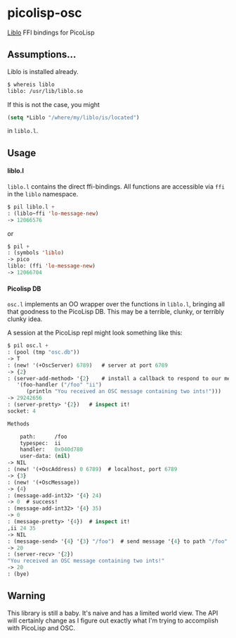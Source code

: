 # picolisp-osc
[Liblo](http://liblo.sourceforge.net/) FFI bindings for PicoLisp

## Assumptions...
Liblo is installed already.
```bash
$ whereis liblo
liblo: /usr/lib/liblo.so
```
If this is not the case, you might
```lisp
(setq *Liblo "/where/my/liblo/is/located")
```
in `liblo.l`.

## Usage

#### liblo.l
`liblo.l` contains the direct ffi-bindings. All functions are accessible via `ffi` in the `liblo` namespace.

```lisp
$ pil liblo.l +
: (liblo~ffi 'lo-message-new)
-> 12066576
```

or

```lisp 
$ pil +
: (symbols 'liblo)
-> pico
liblo: (ffi 'lo-message-new)
-> 12066704
``` 

#### Picolisp DB 
`osc.l` implements an OO wrapper over the functions in `liblo.l`, bringing all that goodness to the PicoLisp DB. This may be a terrible, clunky, or terribly clunky idea.

A session at the PicoLisp repl might look something like this:

```lisp
$ pil osc.l +
: (pool (tmp "osc.db"))
-> T
: (new! '(+OscServer) 6789)   # server at port 6789
-> {2}
: (server-add-method> '{2}    # install a callback to respond to our message
   '(foo-handler ("/foo" "ii") 
      (println "You received an OSC message containing two ints!")))
-> 29242656
: (server-pretty> '{2})   # inspect it! 
socket: 4

Methods

    path:      /foo
    typespec:  ii
    handler:   0x040d780
    user-data: (nil)
-> NIL
: (new! '(+OscAddress) 0 6789)  # localhost, port 6789
-> {3}
: (new! '(+OscMessage))
-> {4}
: (message-add-int32> '{4} 24)
-> 0  # success! 
: (message-add-int32> '{4} 35)
-> 0
: (message-pretty> '{4})  # inspect it! 
,ii 24 35
-> NIL
: (message-send> '{4} '{3} "/foo")  # send message '{4} to path "/foo" at address '{3}
-> 20
: (server-recv> '{2}) 
"You received an OSC message containing two ints!"
-> 20 
: (bye)
```

## Warning
This library is still a baby. It's naive and has a limited world view. The API will certainly change as I figure out exactly what I'm trying to accomplish with PicoLisp and OSC.
